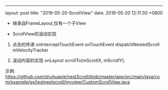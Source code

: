 ---
layout: post
title:  "2019-05-20-ScrollView"
date:   2019-05-20 12:11:30 +0800

* 继承自FrameLayout,仅有一个子View

* ScrollView的滚动实现
1) 点击的传递
    onInterceptTouchEvent
    onTouchEvent
        dispatchNestedScroll
        mVelocityTracker
        
2) 滚动内容的实现
    onLayout
        scrollTo(mScrollX, mScrollY);

示例: 
https://github.com/shuhuaxie/nestScroll/blob/master/app/src/main/java/com/example/gs/testnestscroll/myview/CustomScrollView.java





